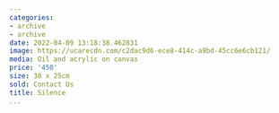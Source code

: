 ```yaml
---
categories:
- archive
- archive
date: 2022-04-09 13:18:38.462831
image: https://ucarecdn.com/c2dac9d6-ece8-414c-a9bd-45cc6e6cb121/
media: Oil and acrylic on canvas
price: '450'
size: 30 x 25cm
sold: Contact Us
title: Silence
...
```

